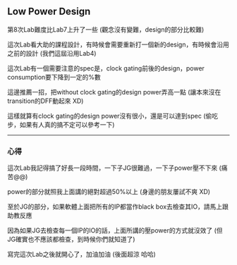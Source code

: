 ## Low Power Design

第8次Lab難度比Lab7上升了一些 (觀念沒有變難，design的部分比較難)

這次Lab看大助的課程設計，有時候會需要重新打一個新的design，有時候會沿用之前的設計 (我們這屆沿用Lab4)

這次Lab有一個需要注意的spec是，clock gating前後的design，power consumption要下降到一定的%數

這邊推薦一招，把without clock gating的design power弄高一點 (讓本來沒在transition的DFF動起來 XD)

這樣就算有clock gating的design power沒有很小，還是可以達到spec (偷吃步，如果有人真的搞不定可以參考一下)

----------------------------------------------------------------------------------------------

### **心得**

這次Lab我記得搞了好長一段時間，一下子JG很難過，一下子power壓不下來 (痛苦@@)

power的部分就照我上面講的絕對超過50%以上 (身邊的朋友屢試不爽 XD)

至於JG的部分，如果軟體上面把所有的IP都當作black box去檢查其IO，請馬上跟助教反應

因為如果JG去檢查每一個IP的IO的話，上面所講的壓power的方式就沒效了 (但JG確實也不應該都檢查，到時候你們就知道了)

寫完這次Lab之後就開心了，加油加油 (後面超涼 哈哈)



